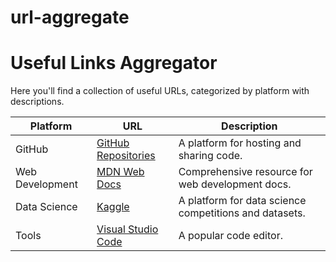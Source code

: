 # url-aggregate

# Useful Links Aggregator

Here you'll find a collection of useful URLs, categorized by platform with descriptions.

| Platform       | URL                                                         | Description                                            |
|----------------|-------------------------------------------------------------|--------------------------------------------------------|
| GitHub         | [GitHub Repositories](https://github.com)                   | A platform for hosting and sharing code.               |
| Web Development| [MDN Web Docs](https://developer.mozilla.org)               | Comprehensive resource for web development docs.       |
| Data Science   | [Kaggle](https://www.kaggle.com)                            | A platform for data science competitions and datasets. |
| Tools          | [Visual Studio Code](https://code.visualstudio.com)         | A popular code editor.                                 |
